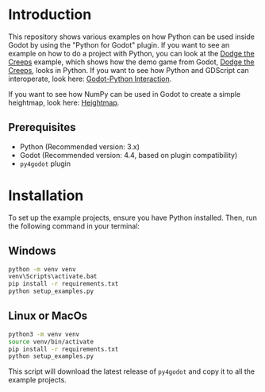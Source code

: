 # Introduction

This repository shows various examples on how Python can be used inside Godot by using the "Python for Godot" plugin. If you want to see an example on how to do a project with Python, you can look at the [Dodge the Creeps](https://github.com/niklas2902/py4godot-examples/tree/main/dodge_the_creeps) example, which shows how the demo game from Godot, [Dodge the Creeps](https://docs.godotengine.org/en/3.1/getting_started/step_by_step/your_first_game.html), looks in Python. If you want to see how Python and GDScript can interoperate, look here: [Godot-Python Interaction](https://github.com/niklas2902/py4godot-examples/tree/main/godot-python-interaction).

If you want to see how NumPy can be used in Godot to create a simple heightmap, look here: [Heightmap](https://github.com/niklas2902/py4godot-examples/tree/main/heightmap).

## Prerequisites

- Python (Recommended version: 3.x)
- Godot (Recommended version: 4.4, based on plugin compatibility)
- `py4godot` plugin

# Installation

To set up the example projects, ensure you have Python installed. Then, run the following command in your terminal:
## Windows

```bash
python -m venv venv 
venv\Scripts\activate.bat
pip install -r requirements.txt
python setup_examples.py
```

## Linux or MacOs
```bash
python3 -m venv venv 
source venv/bin/activate
pip install -r requirements.txt
python setup_examples.py
```

This script will download the latest release of `py4godot` and copy it to all the example projects.
